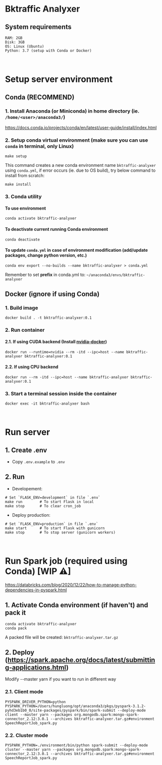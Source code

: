 # Bktraffic Analyxer

## System requirements
```
RAM: 2GB
Disk: 3GB
OS: Linux (Ubuntu)
Python: 3.7 (setup with Conda or Docker)
```
<br />

# Setup server environment
## Conda (RECOMMEND)
### 1. Install Anaconda (or Miniconda) in home directory (ie. `/home/<user>/anaconda3/`)

https://docs.conda.io/projects/conda/en/latest/user-guide/install/index.html

### 2. Setup conda virtual environment (make sure you can use `conda` in terminal, only Linux)
```
make setup
```

This command creates a new conda environment name `bktraffic-analyxer` using `conda.yml`, if error occurs (ie. due to OS build), try below command to install from scratch:
```
make install
```

### 3. Conda utility
#### To use environment
```
conda activate bktraffic-analyxer
```

#### To deactivate current running Conda environment
```
conda deactivate
```

#### To update `conda.yml` in case of environment modification (add/update packages, change python version, etc.)
```
conda env export --no-builds --name bktraffic-analyxer > conda.yml
```
Remember to set **prefix** in conda.yml to: `~/anaconda3/envs/bktraffic-analyxer`
<br />

## Docker (ignore if using Conda)

### 1. Build image
```
docker build . -t bktraffic-analyxer:0.1
```

### 2. Run container
#### 2.1. If using CUDA backend (Install [nvidia-docker](https://github.com/NVIDIA/nvidia-docker))
```
docker run --runtime=nvidia --rm -itd --ipc=host --name bktraffic-analyxer bktraffic-analyxer:0.1
```

#### 2.2. If using CPU backend
```
docker run --rm -itd --ipc=host --name bktraffic-analyxer bktraffic-analyxer:0.1
```

### 3. Start a terminal session inside the container
```
docker exec -it bktraffic-analyxer bash
```
<br />

# Run server
## 1. Create .env
- Copy `.env.example` to `.env`

## 2. Run
- Developement:
```
# Set `FLASK_ENV=development` in file `.env`
make run        # To start Flask in local
make stop       # To clear cron_job
```
- Deploy production:
```
# Set `FLASK_ENV=production` in file `.env`
make start      # To start Flask with gunicorn
make stop       # To stop server (gunicorn workers)
```

<br />

# Run Spark job (required using Conda) [WIP ⚠]
https://databricks.com/blog/2020/12/22/how-to-manage-python-dependencies-in-pyspark.html
## 1. Activate Conda environment (if haven't) and pack it
```
conda activate bktraffic-analyxer
conda pack
```
A packed file will be created: `bktraffic-analyxer.tar.gz`

## 2. Deploy (https://spark.apache.org/docs/latest/submitting-applications.html)
Modify --master yarn if you want to run in different way

### 2.1. Client mode
```
PYSPARK_DRIVER_PYTHON=python PYSPARK_PYTHON=/Users/hungluong/opt/anaconda3/pkgs/pyspark-3.1.2-pyhd3eb1b0_0/site-packages/pyspark/bin/spark-submit --deploy-mode client --master yarn --packages org.mongodb.spark:mongo-spark-connector_2.12:3.0.1 --archives bktraffic-analyxer.tar.gz#environment SpeechReportJob_spark.py
```

### 2.2. Cluster mode
```
PYSPARK_PYTHON=./environment/bin/python spark-submit --deploy-mode cluster --master yarn --packages org.mongodb.spark:mongo-spark-connector_2.12:3.0.1 --archives bktraffic-analyxer.tar.gz#environment SpeechReportJob_spark.py
```
